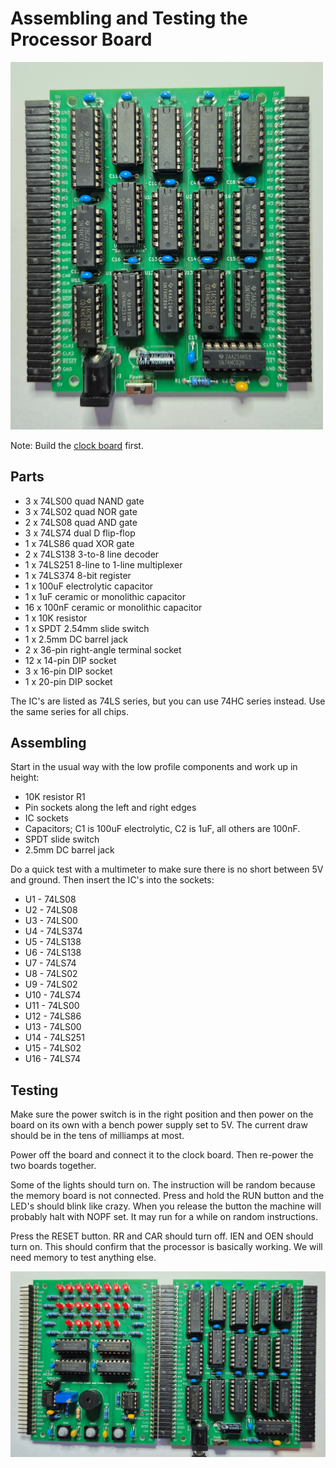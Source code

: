 Assembling and Testing the Processor Board
==========================================

<a href="../images/processor-board.jpg"><img src="../images/processor-board.jpg" width="500"/></a>

Note: Build the [clock board](testing_clock.md) first.

## Parts

* 3 x 74LS00 quad NAND gate
* 3 x 74LS02 quad NOR gate
* 2 x 74LS08 quad AND gate
* 3 x 74LS74 dual D flip-flop
* 1 x 74LS86 quad XOR gate
* 2 x 74LS138 3-to-8 line decoder
* 1 x 74LS251 8-line to 1-line multiplexer
* 1 x 74LS374 8-bit register
* 1 x 100uF electrolytic capacitor
* 1 x 1uF ceramic or monolithic capacitor
* 16 x 100nF ceramic or monolithic capacitor
* 1 x 10K resistor
* 1 x SPDT 2.54mm slide switch
* 1 x 2.5mm DC barrel jack
* 2 x 36-pin right-angle terminal socket
* 12 x 14-pin DIP socket
* 3 x 16-pin DIP socket
* 1 x 20-pin DIP socket

The IC's are listed as 74LS series, but you can use 74HC series instead.
Use the same series for all chips.

## Assembling

Start in the usual way with the low profile components and work up in height:

* 10K resistor R1
* Pin sockets along the left and right edges
* IC sockets
* Capacitors; C1 is 100uF electrolytic, C2 is 1uF, all others are 100nF.
* SPDT slide switch
* 2.5mm DC barrel jack

Do a quick test with a multimeter to make sure there is no short
between 5V and ground.  Then insert the IC's into the sockets:

* U1 - 74LS08
* U2 - 74LS08
* U3 - 74LS00
* U4 - 74LS374
* U5 - 74LS138
* U6 - 74LS138
* U7 - 74LS74
* U8 - 74LS02
* U9 - 74LS02
* U10 - 74LS74
* U11 - 74LS00
* U12 - 74LS86
* U13 - 74LS00
* U14 - 74LS251
* U15 - 74LS02
* U16 - 74LS74

## Testing

Make sure the power switch is in the right position and then power on the
board on its own with a bench power supply set to 5V.  The current draw
should be in the tens of milliamps at most.

Power off the board and connect it to the clock board.  Then re-power
the two boards together.

Some of the lights should turn on.  The instruction will be random
because the memory board is not connected.  Press and hold the RUN button
and the LED's should blink like crazy.  When you release the button
the machine will probably halt with NOPF set.  It may run for a while
on random instructions.

Press the RESET button.  RR and CAR should turn off.  IEN and OEN should
turn on.  This should confirm that the processor is basically working.
We will need memory to test anything else.

<a href="processor_testing_1.jpg"><img src="processor_testing_1.jpg" width="860"/></a>
